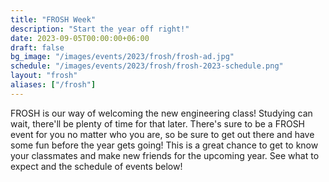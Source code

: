 ```yaml
---
title: "FROSH Week"
description: "Start the year off right!"
date: 2023-09-05T00:00:00+06:00
draft: false
bg_image: "/images/events/2023/frosh/frosh-ad.jpg"
schedule: "/images/events/2023/frosh/frosh-2023-schedule.png"
layout: "frosh"
aliases: ["/frosh"]
---
```


FROSH is our way of welcoming the new engineering class! Studying can wait, there'll be plenty of time for that later. There's sure to be a FROSH event for you no matter who you are, so be sure to get out there and have some fun before the year gets going! This is a great chance to get to know your classmates and make new friends for the upcoming year. See what to expect and the schedule of events below!
